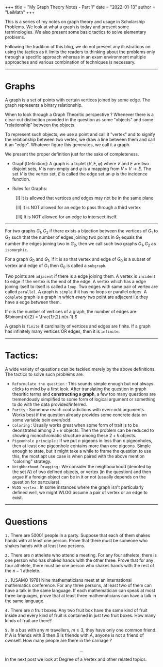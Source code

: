 +++
title = "My Graph Theory Notes - Part 1"
date = "2022-01-13"
author = "LeiMath"
+++

This is a series of my notes on graph theory and usage in Scholarship Problems. We look at what a graph is today and present some terminologies. We also present some basic tactics to solve elementary problems. 

Following the tradition of this blog, we do not present any illustrations on using the tactics as it limits the readers to thinking about the problems only through a specific approach whereas in an exam environment multiple approaches and various combination of techniques is necessary.

---

# Graphs

A graph is a set of points with certain vertices joined by some edge. The graph represents a binary relationship.

When to look through a Graph Theoritic perspective ? Whenever there is a clear-cut distinction provided in the question as some "objects" and some "relationship" between the objects.

To represent such objects, we use a point and call it "vertex" and to signify the relationship between two vertex, we draw a line between them and call it an "edge". Whatever figure this generates, we call it a graph.

We present the proper definition just for the sake of completeness.

* Graph[Definition]: A graph is a triplet $(V,E,\varphi)$ where $V$ and $E$ are two disjoint sets, $V$ is non-empty and $\varphi$ is a mapping from $V \times V \to E.$ The set $V$ is the vertex set, $E$ is called the edge set an $\varphi$ is the incidence function.

* Rules for Graphs:

$\qquad$ [I] It is allowed that vertices and edges may not be in the same plane 

$\qquad$ [II] It is NOT allowed for an edge to pass through a third vertex

$\qquad$ [III] It is NOT allowed for an edge to intersect itself. 

---

For two graphs $G_1, G_2$ if there exists a bijection between the vertices of $G_1$ to $G_2$ such that the number of edges joining two points in $G_1$ equals the number the edges joining two in $G_2$, then we call such two graphs $G_1, G_2$ as `isomorphic`.

For a graph $G_0$ and $G_1$, if it is so that vertex and edge of $G_0$ is a subset of vertex and edge of $G_1$ then $G_0$ is called a `subgraph`.

Two points are `adjacent` if there is a edge joining them. A vertex is `incident` to edge if the vertex is the end of the edge. A vertex which has a edge joining itself to itself is called a `loop`. Two edges with same pair of vertex are called `parallel`. A graph is `simple` if it has no loops or parallel edges. A `complete` graph is a graph in which *every* two point are adjacent i.e they have a edge between them.

If $n$ is the number of vertices of a graph, the number of edges are $\binom{n}{2} = \frac{1}{2} n(n-1).$

A graph is `finite` if cardinality of vertices and edges are finite. If a graph has infinitely many vertices OR edges, then it is `infinite`.

---
# Tactics:

A wide variety of questions can be tackled merely by the above definitions. The tactics to solve such problems are:

* `Reformulate the question` : This sounds simple enough but not always clicks to mind by a first look. After translating the question in graph theoritic terms and **constructing a graph**, a few too many questions are tremendously simplified to some form of logical argument or something to do with the data provided/inferred. 
* `Parity` : Somehow reach contradictions with even-odd arguments. Works best if the question already provides some concrete data on some variable bein even/odd. 
* `Coloring` : Usually works great when some form of trait is to be deonstrated among $2 + k$ objects. Then the problem can be reduced to showing monochromatic structure among these $2+k$ objects. 
* `Pigeonhole principle` :  If we put $n$ pigeons in less than $n$ pigeonholes, then at least one pigeonhole contains more than one pigeons. Simple enough to state, but it might take a while to frame the question to use this, the most apt use case is when paired with the above mention "coloring" strategy. 
* `Neighborhood Dragging` : We consider the neighbourhood (denoted by the set $N$) of two defined objects, or vertex (in the question) and then argue if a foreign object can be in it or not (usually depends on the question for partculars).
* `WLOG vertex` : In some instances where the graph isn't particularly defined well, we might WLOG assume a pair of vertex or an edge to exist.

---

# Questions

`1.` There are 50001 people in a party. Suppose that each of them shakes hands with at least one person. Prove that there must be someone who shakes hands with at least two persons.

`2.`  There are $n$ athelete who attend a meeting. For any four athelete, there is one person who has shaked hands with the other three. 
Prove that for any four athelete, there must be one person who 
shakes hands with the rest of the $n - 1$ athelete. 

`3.` [USAMO 1978] Nine mathematicians meet at an international mathematics conference. For any three persons, at least two of them can have a talk in the same language. If each mathematician can speak at most three languages, prove that at least three mathematicians can have a talk in the same language.

`4.` There are $n$ fruit boxes. Any two fruit box have the 
same kind of fruit inside and every kind of fruit is contained 
in just two fruit boxes. How many kinds of fruit are there?

`5.` In a bus with any $m$ travellers, $m \geqslant 3$, they have only one common friend. If $A$ is friends with $B$ then $B$ is friends with $A$, anyone is not a friend of ownself. How many people are there in the carriage ? 

$$\dots$$


In the next post we look at Degree of a Vertex and other related topics.